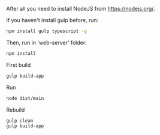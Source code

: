 After all you need to install NodeJS from https://nodejs.org/.

If you haven't install gulp before, run:
``` bash
npm install gulp typescript -g
```
Then, run in 'web-server' folder:
``` bash
npm install
```
First build
``` bash
gulp build-app
```
Run
``` bash
node dist/main
```
Rebuild
``` bash
gulp clean
gulp build-app
```